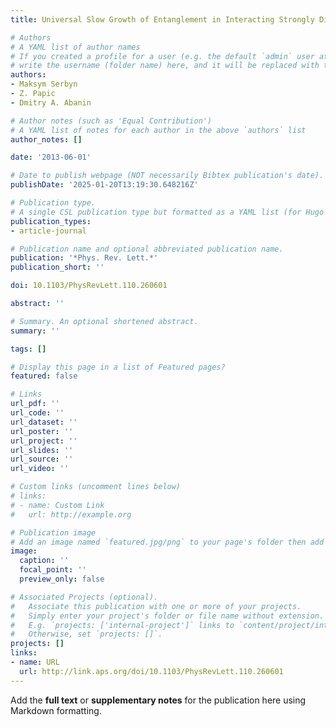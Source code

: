 ```yaml
---
title: Universal Slow Growth of Entanglement in Interacting Strongly Disordered Systems

# Authors
# A YAML list of author names
# If you created a profile for a user (e.g. the default `admin` user at `content/authors/admin/`), 
# write the username (folder name) here, and it will be replaced with their full name and linked to their profile.
authors:
- Maksym Serbyn
- Z. Papic
- Dmitry A. Abanin

# Author notes (such as 'Equal Contribution')
# A YAML list of notes for each author in the above `authors` list
author_notes: []

date: '2013-06-01'

# Date to publish webpage (NOT necessarily Bibtex publication's date).
publishDate: '2025-01-20T13:19:30.648216Z'

# Publication type.
# A single CSL publication type but formatted as a YAML list (for Hugo requirements).
publication_types:
- article-journal

# Publication name and optional abbreviated publication name.
publication: '*Phys. Rev. Lett.*'
publication_short: ''

doi: 10.1103/PhysRevLett.110.260601

abstract: ''

# Summary. An optional shortened abstract.
summary: ''

tags: []

# Display this page in a list of Featured pages?
featured: false

# Links
url_pdf: ''
url_code: ''
url_dataset: ''
url_poster: ''
url_project: ''
url_slides: ''
url_source: ''
url_video: ''

# Custom links (uncomment lines below)
# links:
# - name: Custom Link
#   url: http://example.org

# Publication image
# Add an image named `featured.jpg/png` to your page's folder then add a caption below.
image:
  caption: ''
  focal_point: ''
  preview_only: false

# Associated Projects (optional).
#   Associate this publication with one or more of your projects.
#   Simply enter your project's folder or file name without extension.
#   E.g. `projects: ['internal-project']` links to `content/project/internal-project/index.md`.
#   Otherwise, set `projects: []`.
projects: []
links:
- name: URL
  url: http://link.aps.org/doi/10.1103/PhysRevLett.110.260601
---
```


Add the **full text** or **supplementary notes** for the publication here using Markdown formatting.
